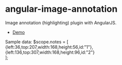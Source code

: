 # angular-image-annotation
Image annotation (highlighting) plugin with AngularJS.

* [Demo](http://gjk0090.github.io/angular-image-annotation  "Demo")

Sample data:
  $scope.notes = [    
    {left:36,top:207,width:168,height:56,id:"1"},    
    {left:136,top:307,width:168,height:96,id:"2"}  
  ];
